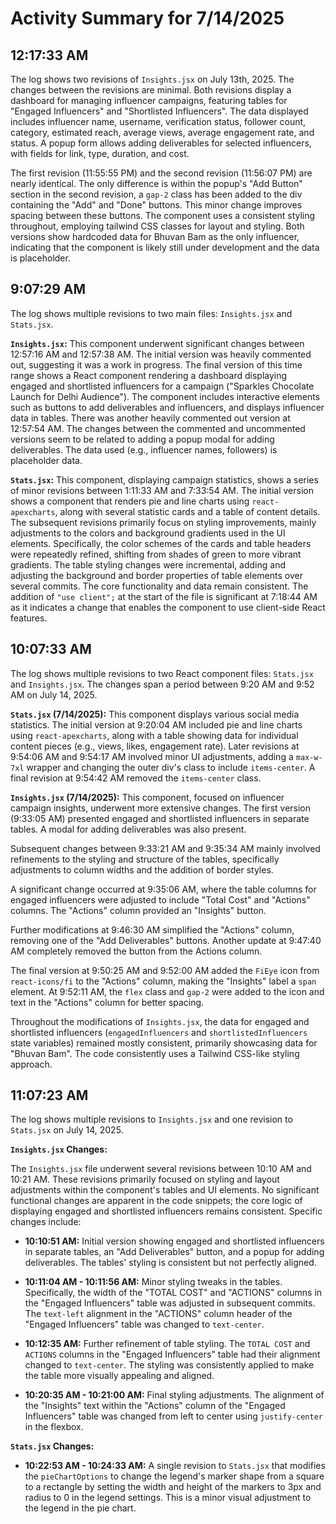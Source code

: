 # Activity Summary for 7/14/2025

## 12:17:33 AM
The log shows two revisions of `Insights.jsx` on July 13th, 2025.  The changes between the revisions are minimal.  Both revisions display a dashboard for managing influencer campaigns, featuring tables for "Engaged Influencers" and "Shortlisted Influencers".  The data displayed includes influencer name, username, verification status, follower count, category, estimated reach, average views, average engagement rate, and status.  A popup form allows adding deliverables for selected influencers, with fields for link, type, duration, and cost.

The first revision (11:55:55 PM) and the second revision (11:56:07 PM) are nearly identical. The only difference is within the popup's "Add Button" section in the second revision, a `gap-2` class has been added to the div containing the "Add" and "Done" buttons. This minor change improves spacing between these buttons.  The component uses a consistent styling throughout, employing tailwind CSS classes for layout and styling.  Both versions show hardcoded data for Bhuvan Bam as the only influencer, indicating that the component is likely still under development and the data is placeholder.


## 9:07:29 AM
The log shows multiple revisions to two main files: `Insights.jsx` and `Stats.jsx`.

**`Insights.jsx`:**  This component underwent significant changes between 12:57:16 AM and 12:57:38 AM.  The initial version was heavily commented out, suggesting it was a work in progress. The final version of this time range shows a React component rendering a dashboard displaying engaged and shortlisted influencers for a campaign ("Sparkles Chocolate Launch for Delhi Audience").  The component includes interactive elements such as buttons to add deliverables and influencers, and displays influencer data in tables.  There was another heavily commented out version at 12:57:54 AM. The changes between the commented and uncommented versions seem to be related to adding a popup modal for adding deliverables.  The data used (e.g., influencer names, followers) is placeholder data.

**`Stats.jsx`:** This component, displaying campaign statistics, shows a series of minor revisions between 1:11:33 AM and 7:33:54 AM. The initial version shows a component that renders pie and line charts using `react-apexcharts`, along with several statistic cards and a table of content details. The subsequent revisions primarily focus on styling improvements, mainly adjustments to the colors and background gradients used in the UI elements.  Specifically, the color schemes of the cards and table headers  were repeatedly refined, shifting from shades of green to more vibrant gradients. The table styling changes were incremental, adding and adjusting the background and border properties of table elements over several commits.  The core functionality and data remain consistent.  The addition of `"use client";` at the start of the file is significant at 7:18:44 AM as it indicates a change that enables the component to use client-side React features.


## 10:07:33 AM
The log shows multiple revisions to two React component files: `Stats.jsx` and `Insights.jsx`.  The changes span a period between 9:20 AM and 9:52 AM on July 14, 2025.

**`Stats.jsx` (7/14/2025):** This component displays various social media statistics.  The initial version at 9:20:04 AM included pie and line charts using `react-apexcharts`, along with a table showing data for individual content pieces (e.g., views, likes, engagement rate). Later revisions at 9:54:06 AM and 9:54:17 AM involved minor UI adjustments, adding a `max-w-7xl` wrapper and changing the outer div's class to include `items-center`. A final revision at 9:54:42 AM removed the `items-center` class.


**`Insights.jsx` (7/14/2025):** This component, focused on influencer campaign insights, underwent more extensive changes.  The first version (9:33:05 AM) presented engaged and shortlisted influencers in separate tables.  A modal for adding deliverables was also present.

Subsequent changes between 9:33:21 AM and 9:35:34 AM mainly involved refinements to the styling and structure of the tables, specifically adjustments to column widths and the addition of border styles.

A significant change occurred at 9:35:06 AM, where the table columns for engaged influencers were adjusted to include "Total Cost" and "Actions" columns. The "Actions" column provided an "Insights" button.

Further modifications at 9:46:30 AM simplified the "Actions" column, removing one of the "Add Deliverables" buttons. Another update at 9:47:40 AM completely removed the button from the Actions column.

The final version at 9:50:25 AM and 9:52:00 AM added the `FiEye` icon from `react-icons/fi` to the "Actions" column, making the "Insights" label a `span` element. At 9:52:11 AM, the `flex` class and `gap-2` were added to the icon and text in the "Actions" column for better spacing.

Throughout the modifications of `Insights.jsx`, the data for engaged and shortlisted influencers (`engagedInfluencers` and `shortlistedInfluencers` state variables) remained mostly consistent, primarily showcasing data for "Bhuvan Bam".  The code consistently uses a Tailwind CSS-like styling approach.


## 11:07:23 AM
The log shows multiple revisions to `Insights.jsx` and one revision to `Stats.jsx` on July 14, 2025.

**`Insights.jsx` Changes:**

The `Insights.jsx` file underwent several revisions between 10:10 AM and 10:21 AM.  These revisions primarily focused on styling and layout adjustments within the component's tables and UI elements.  No significant functional changes are apparent in the code snippets; the core logic of displaying engaged and shortlisted influencers remains consistent.  Specific changes include:

* **10:10:51 AM:** Initial version showing engaged and shortlisted influencers in separate tables,  an "Add Deliverables" button, and a popup for adding deliverables.  The tables' styling is consistent but not perfectly aligned.

* **10:11:04 AM - 10:11:56 AM:** Minor styling tweaks in the tables.  Specifically, the width of the "TOTAL COST" and "ACTIONS" columns in the "Engaged Influencers" table was adjusted in subsequent commits.  The `text-left` alignment in the "ACTIONS" column header of the "Engaged Influencers" table was changed to `text-center`.

* **10:12:35 AM:**  Further refinement of table styling. The `TOTAL COST` and `ACTIONS` columns in the "Engaged Influencers" table had their alignment changed to `text-center`.  The styling was consistently applied to make the table more visually appealing and aligned.

* **10:20:35 AM - 10:21:00 AM:**  Final styling adjustments.  The alignment of the "Insights" text within the "Actions" column of the "Engaged Influencers" table was changed from left to center using `justify-center` in the flexbox.


**`Stats.jsx` Changes:**

* **10:22:53 AM - 10:24:33 AM:** A single revision to `Stats.jsx` that modifies the `pieChartOptions` to change the legend's marker shape from a square to a rectangle by setting the width and height of the markers to 3px and radius to 0 in the legend settings.  This is a minor visual adjustment to the legend in the pie chart.
